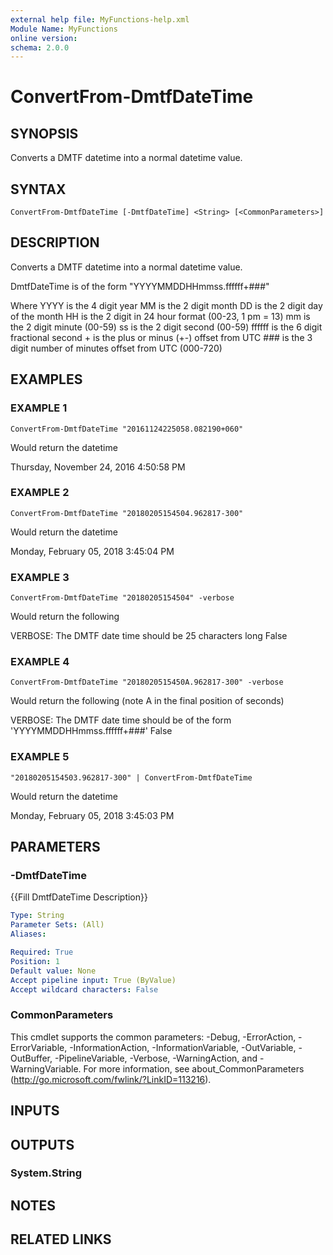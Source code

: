```yaml
---
external help file: MyFunctions-help.xml
Module Name: MyFunctions
online version:
schema: 2.0.0
---
```


# ConvertFrom-DmtfDateTime

## SYNOPSIS
Converts a DMTF datetime into a normal datetime value.

## SYNTAX

```
ConvertFrom-DmtfDateTime [-DmtfDateTime] <String> [<CommonParameters>]
```

## DESCRIPTION
Converts a DMTF datetime into a normal datetime value.

DmtfDateTime is of the form "YYYYMMDDHHmmss.ffffff+###"

Where
    YYYY    is the 4 digit year
    MM      is the 2 digit month
    DD      is the 2 digit day of the month
    HH      is the 2 digit in 24 hour format (00-23, 1 pm = 13)
    mm      is the 2 digit minute (00-59)
    ss      is the 2 digit second (00-59)
    ffffff  is the 6 digit fractional second
    +       is the plus or minus (+-) offset from UTC
    ###     is the 3 digit number of minutes offset from UTC (000-720)

## EXAMPLES

### EXAMPLE 1
```
ConvertFrom-DmtfDateTime "20161124225058.082190+060"
```

Would return the datetime

Thursday, November 24, 2016 4:50:58 PM

### EXAMPLE 2
```
ConvertFrom-DmtfDateTime "20180205154504.962817-300"
```

Would return the datetime

Monday, February 05, 2018 3:45:04 PM

### EXAMPLE 3
```
ConvertFrom-DmtfDateTime "20180205154504" -verbose
```

Would return the following

VERBOSE: The DMTF date time should be 25 characters long
False

### EXAMPLE 4
```
ConvertFrom-DmtfDateTime "2018020515450A.962817-300" -verbose
```

Would return the following (note A in the final position of seconds)

VERBOSE: The DMTF date time should be of the form 'YYYYMMDDHHmmss.ffffff+###'
False

### EXAMPLE 5
```
"20180205154503.962817-300" | ConvertFrom-DmtfDateTime
```

Would return the datetime

Monday, February 05, 2018 3:45:03 PM

## PARAMETERS

### -DmtfDateTime
{{Fill DmtfDateTime Description}}

```yaml
Type: String
Parameter Sets: (All)
Aliases:

Required: True
Position: 1
Default value: None
Accept pipeline input: True (ByValue)
Accept wildcard characters: False
```

### CommonParameters
This cmdlet supports the common parameters: -Debug, -ErrorAction, -ErrorVariable, -InformationAction, -InformationVariable, -OutVariable, -OutBuffer, -PipelineVariable, -Verbose, -WarningAction, and -WarningVariable.
For more information, see about_CommonParameters (http://go.microsoft.com/fwlink/?LinkID=113216).

## INPUTS

## OUTPUTS

### System.String

## NOTES

## RELATED LINKS
